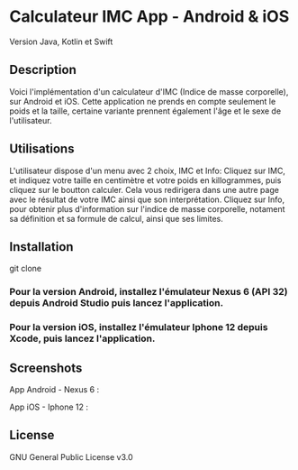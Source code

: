 # Calculateur IMC App - Android & iOS
Version Java, Kotlin et Swift



## Description
Voici l'implémentation d'un calculateur d'IMC (Indice de masse corporelle), sur Android et iOS.
Cette application ne prends en compte seulement le poids et la taille, certaine variante prennent également l'âge et le sexe de l'utilisateur.

## Utilisations
L'utilisateur dispose d'un menu avec 2 choix, IMC et Info:
Cliquez sur IMC, et indiquez votre taille en centimètre et votre poids en killogrammes, puis cliquez sur le boutton calculer.
Cela vous redirigera dans une autre page avec le résultat de votre IMC ainsi que son interprétation.
Cliquez sur Info, pour obtenir plus d'information sur l'indice de masse corporelle, notament sa définition et sa formule de calcul, ainsi que ses limites.



## Installation

git clone 

### Pour la version Android, installez l'émulateur Nexus 6 (API 32) depuis Android Studio puis lancez l'application.
### Pour la version iOS, installez l'émulateur Iphone 12 depuis Xcode, puis lancez l'application.

## Screenshots

App Android - Nexus 6 :



App iOS - Iphone 12 :



## License
GNU General Public License v3.0
